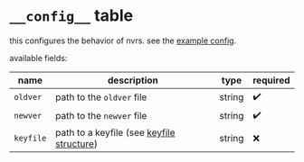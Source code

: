 # `__config__` table
this configures the behavior of nvrs. see the [example config](https://github.com/adamperkowski/nvrs/blob/main/nvrs.toml#L7-L10).

available fields:

| name      | description                                                          | type   | required |
|-----------|----------------------------------------------------------------------|--------|----------|
| `oldver`  | path to the `oldver` file                                            | string | ✔️       |
| `newver`  | path to the `newver` file                                            | string | ✔️       |
| `keyfile` | path to a keyfile (see [keyfile structure](/keyfile-structure.html)) | string | ❌       |
